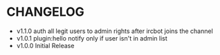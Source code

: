 CHANGELOG
=========

-	v1.1.0 auth all legit users to admin rights after ircbot joins the channel
-	v1.0.1 plugin:hello notify only if user isn't in admin list
-	v1.0.0 Initial Release
